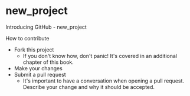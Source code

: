 # new_project
Introducing GitHub - new_project

How to contribute
- Fork this project
	- If you don't know how, don't panic!  It's covered in an additional chapter of this book.
- Make your changes
- Submit a pull request
	- It's important to have a conversation when opening a pull request.  Describe your change and why it should be accepted.
